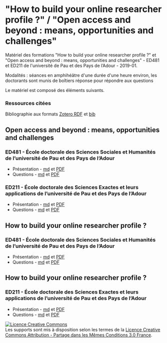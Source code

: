 # "How to build your online researcher profile ?" / "Open access and beyond : means, opportunities and challenges"

Matériel des formations "How to build your online researcher profile ?" et "Open access and beyond : means, opportunities and challenges" - ED481 et ED211 de l'université de Pau et des Pays de l’Adour - 2019-01.

Modalités : séances en amphihéâtre d'une durée d'une heure environ, les doctorants sont munis de boîtiers réponse pour répondre aux questions

Le matériel est composé des éléments suivants.

### Ressources citées 
Bibliographie aux formats [Zotero RDF](https://github.com/fflamerie/pau_ed_2019/blob/master/content/2019_01_pauPHD_biblio.rdf) et [bib](https://github.com/fflamerie/pau_ed_2019/blob/master/content/2019_01_pauPHD_biblio.bib)

## Open access and beyond : means, opportunities and challenges 
### ED481 - École doctorale des Sciences Sociales et Humanités de l’université de Pau et des Pays de l’Adour
* Présentation - [md](https://github.com/fflamerie/pau_ed_2019/blob/master/content/2019_01_pauPHD_OA_diapos_SSH.md) et [PDF](https://github.com/fflamerie/pau_ed_2019/blob/master/content/2019_01_pauPHD_OA_diapos_SSH.pdf)
* Questions - [md](https://github.com/fflamerie/pau_ed_2019/blob/master/content/2019_01_pauPHD_OA_quizz_SSH.md) et [PDF](https://github.com/fflamerie/pau_ed_2019/blob/master/content/2019_01_pauPHD_OA_quizz_SSH.pdf)

### ED211 - École doctorale des Sciences Exactes et leurs applications de l’université de Pau et des Pays de l’Adour
* Présentation - [md](https://github.com/fflamerie/pau_ed_2019/blob/master/content/2019_01_pauPHD_OA_diapos_STM.md) et [PDF](https://github.com/fflamerie/pau_ed_2019/blob/master/content/2019_01_pauPHD_OA_diapos_STM.pdf)
* Questions - [md](https://github.com/fflamerie/pau_ed_2019/blob/master/content/2019_01_pauPHD_OA_quizz_STM.md) et [PDF](https://github.com/fflamerie/pau_ed_2019/blob/master/content/2019_01_pauPHD_OA_quizz_STM.pdf)


## How to build your online researcher profile ? 
### ED481 - École doctorale des Sciences Sociales et Humanités de l’université de Pau et des Pays de l’Adour
* Présentation - [md](https://github.com/fflamerie/pau_ed_2019/blob/master/content/2019_01_pauPHD_PROFILE_diapos_SSH.md) et [PDF](https://github.com/fflamerie/pau_ed_2019/blob/master/content/2019_01_pauPHD_PROFILE_diapos_SSH.pdf)
* Questions - [md](https://github.com/fflamerie/pau_ed_2019/blob/master/content/2019_01_pauPHD_PROFILE_quizz.md) et [PDF](https://github.com/fflamerie/pau_ed_2019/blob/master/content/2019_01_pauPHD_PROFILE_quizz.pdf)


## How to build your online researcher profile ? 
### ED211 - École doctorale des Sciences Exactes et leurs applications de l’université de Pau et des Pays de l’Adour
* Présentation - [md](https://github.com/fflamerie/pau_ed_2019/blob/master/content/2019_01_pauPHD_PROFILE_diapos_STM.md) et [PDF](https://github.com/fflamerie/pau_ed_2019/blob/master/content/2019_01_pauPHD_PROFILE_diapos_STM.pdf)
* Questions - [md](https://github.com/fflamerie/pau_ed_2019/blob/master/content/2019_01_pauPHD_PROFILE_quizz.md) et [PDF](https://github.com/fflamerie/pau_ed_2019/blob/master/content/2019_01_pauPHD_PROFILE_quizz.pdf)

<a rel="license" href="http://creativecommons.org/licenses/by-sa/3.0/fr/"><img alt="Licence Creative Commons" style="border-width:0" src="https://i.creativecommons.org/l/by-sa/3.0/fr/88x31.png" /></a><br />Les supports sont mis à disposition selon les termes de la <a rel="license" href="http://creativecommons.org/licenses/by-sa/3.0/fr/">Licence Creative Commons Attribution -  Partage dans les Mêmes Conditions 3.0 France</a>.
